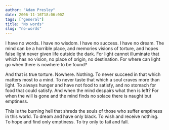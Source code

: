 ```yaml
---
author: "Adam Presley"
date: 2006-11-16T18:06:00Z
tags: ["general"]
title: "No words"
slug: "no-words"
---
```


I have no words. I have no wisdom. I have no success. I have no dream.
The mind can be a horrible place, and memories visions of torture, and
hopes false light never given life outside the dark. For light cannot
illuminate that which has no vision, no place of origin, no destination.
For where can light go when there is nowhere to be found?

And that is true torture. Nowhere. Nothing. To never succeed in that
which matters most to a mind. To never taste that which a soul craves
more than light. To always hunger and have not food to satisfy, and no
stomach for food that could satisfy. And when the mind despairs what
then is left? For when the will is gone and the mind finds no solace
there is naught but emptiness.

This is the burning hell that shreds the souls of those who suffer
emptiness in this world. To dream and have only black. To wish and
receive nothing. To hope and find only emptiness. To try only to fail
and fall.
